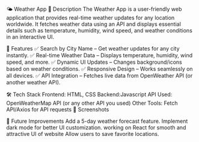 🌤 Weather App
📌 Description
The Weather App is a user-friendly web application that provides real-time weather updates for any location worldwide. It fetches weather data using an API and displays essential details such as temperature, humidity, wind speed, and weather conditions in an interactive UI.

🚀 Features
✅ Search by City Name – Get weather updates for any city instantly.
✅ Real-time Weather Data – Displays temperature, humidity, wind speed, and more.
✅ Dynamic UI Updates – Changes background/icons based on weather conditions.
✅ Responsive Design – Works seamlessly on all devices.
✅ API Integration – Fetches live data from OpenWeather API (or another weather API).

🛠️ Tech Stack
Frontend: HTML, CSS
Backend:Javascript
API Used: OpenWeatherMap API (or any other API you used)
Other Tools: Fetch API/Axios for API requests
📸 Screenshots

📍 Future Improvements
Add a 5-day weather forecast feature.
Implement dark mode for better UI customization.
working on React for smooth and attractive UI of website
Allow users to save favorite locations.
